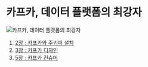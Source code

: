 # 카프카, 데이터 플랫폼의 최강자 

![카프카, 데이터 플랫폼의 최강자](https://bookthumb-phinf.pstatic.net/cover/135/400/13540082.jpg)

[](https://book.naver.com/bookdb/book_detail.nhn?bid=13540082)

1. [2장 : 카프카와 주키퍼 설치](https://fromm0.github.io/writing/study/kafka/onlybook_kafka_2018_ch2)
1. [3장 : 카프카 디자인](https://fromm0.github.io/writing/study/kafka/onlybook_kafka_2018_ch3)
1. [5장 : 카프카 컨슈머](https://fromm0.github.io/writing/study/kafka/onlybook_kafka_2018_ch5)
